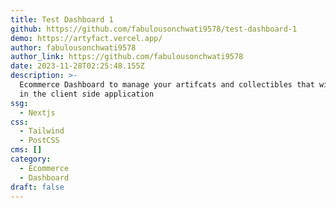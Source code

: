 ```yaml
---
title: Test Dashboard 1
github: https://github.com/fabulousonchwati9578/test-dashboard-1
demo: https://artyfact.vercel.app/
author: fabulousonchwati9578
author_link: https://github.com/fabulousonchwati9578
date: 2023-11-28T02:25:48.155Z
description: >-
  Ecommerce Dashboard to manage your artifcats and collectibles that will appear
  in the client side application
ssg:
  - Nextjs
css:
  - Tailwind
  - PostCSS
cms: []
category:
  - Ecommerce
  - Dashboard
draft: false
---
```

